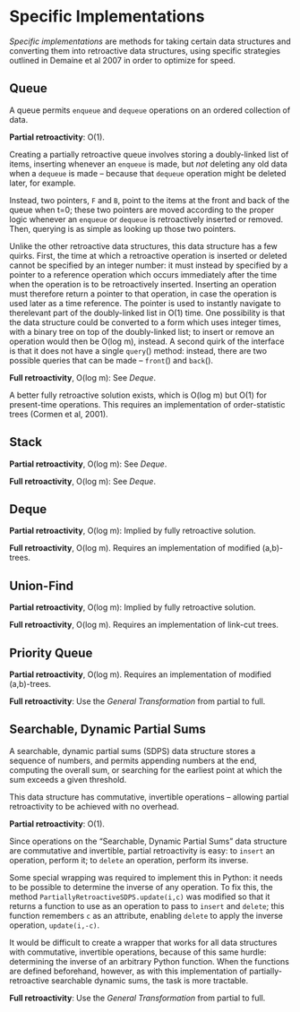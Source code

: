Specific Implementations
========================

*Specific implementations* are methods for taking certain data structures and converting them into retroactive data structures, using specific strategies outlined in Demaine et al 2007 in order to optimize for speed.

Queue
-----

A queue permits `enqueue` and `dequeue` operations on an ordered collection of data.

**Partial retroactivity**: O(1).

Creating a partially retroactive queue involves storing a doubly-linked list of items, inserting whenever an `enqueue` is made, but *not* deleting any old data when a `dequeue` is made – because that `dequeue` operation might be deleted later, for example.

Instead, two pointers, `F` and `B`, point to the items at the front and back of the queue when t=0; these two pointers are moved according to the proper logic whenever an `enqueue` or `dequeue` is retroactively inserted or removed. Then, querying is as simple as looking up those two pointers.

Unlike the other retroactive data structures, this data structure has a few quirks. First, the time at which a retroactive operation is inserted or deleted cannot be specified by an integer number: it must instead by specified by a pointer to a reference operation which occurs immediately after the time when the operation is to be retroactively inserted. Inserting an operation must therefore return a pointer to that operation, in case the operation is used later as a time reference. The pointer is used to instantly navigate to therelevant part of the doubly-linked list in O(1) time. One possibility is that the data structure could be converted to a form which uses integer times, with a binary tree on top of the doubly-linked list; to insert or remove an operation would then be O(log m), instead. A second quirk of the interface is that it does not have a single `query`() method: instead, there are two possible queries that can be made – `front`() and `back`().

**Full retroactivity**, O(log m): See *Deque*.

A better fully retroactive solution exists, which is O(log m) but O(1) for present-time operations. This requires an implementation of order-statistic trees (Cormen et al, 2001).

Stack
-----

**Partial retroactivity**, O(log m): See *Deque*.

**Full retroactivity**, O(log m): See *Deque*.

Deque
-----

**Partial retroactivity**, O(log m): Implied by fully retroactive solution.

**Full retroactivity**, O(log m). Requires an implementation of modified (a,b)-trees.

Union-Find
----------

**Partial retroactivity**, O(log m): Implied by fully retroactive solution.

**Full retroactivity**, O(log m). Requires an implementation of link-cut trees.

Priority Queue
--------------

**Partial retroactivity**, O(log m). Requires an implementation of modified (a,b)-trees.

**Full retroactivity**: Use the *General Transformation* from partial to full.

Searchable, Dynamic Partial Sums
--------------------------------

A searchable, dynamic partial sums (SDPS) data structure stores a sequence of numbers, and permits appending numbers at the end, computing the overall sum, or searching for the earliest point at which the sum exceeds a given threshold.

This data structure has commutative, invertible operations – allowing partial retroactivity to be achieved with no overhead.

**Partial retroactivity**: O(1).

Since operations on the “Searchable, Dynamic Partial Sums” data structure are commutative and invertible, partial retroactivity is easy: to `insert` an operation, perform it; to `delete` an operation, perform its inverse.

Some special wrapping was required to implement this in Python: it needs to be possible to determine the inverse of any operation. To fix this, the method `PartiallyRetroactiveSDPS.update(i,c)` was modified so that it returns a function to use as an operation to pass to `insert` and `delete`; this function remembers `c` as an attribute, enabling `delete` to apply the inverse operation, `update(i,-c)`.

It would be difficult to create a wrapper that works for all data structures with commutative, invertible operations, because of this same hurdle: determining the inverse of an arbitrary Python function. When the functions are defined beforehand, however, as with this implementation of partially-retroactive searchable dynamic sums, the task is more tractable.

**Full retroactivity**: Use the *General Transformation* from partial to full.
